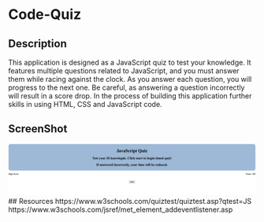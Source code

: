 # Code-Quiz

## Description
This application is designed as a JavaScript quiz to test your knowledge. It features multiple questions related to JavaScript, and you must answer them while racing against the clock. As you answer each question, you will progress to the next one. Be careful, as answering a question incorrectly will result in a score drop. In the process of building this application further skills in using HTML, CSS and JavaScript code. 

## ScreenShot
<img src="./image/Screen Shot 2023-07-19 at 22.55.37.png">
## Resources
https://www.w3schools.com/quiztest/quiztest.asp?qtest=JS
https://www.w3schools.com/jsref/met_element_addeventlistener.asp
